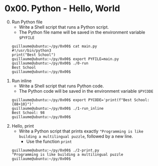 # 0x00. Python - Hello, World

0. Run Python file
	- Write a Shell script that runs a Python script.
	- The Python file name will be saved in the environment variable `$PYFILE`
	```
	guillaume@ubuntu:~/py/0x00$ cat main.py
	#!/usr/bin/python3
	print("Best School")
	guillaume@ubuntu:~/py/0x00$ export PYFILE=main.py
	guillaume@ubuntu:~/py/0x00$ ./0-run
	Best School
	guillaume@ubuntu:~/py/0x00$
	```
1. Run inline
	- Write a Shell script that runs Python code.
	- The Python code will be saved in the environment variable `$PYCODE`
	```
	guillaume@ubuntu:~/py/0x00$ export PYCODE='print(f"Best School: {88+10}")'
	guillaume@ubuntu:~/py/0x00$ ./1-run_inline
	Best School: 98
	guillaume@ubuntu:~/py/0x00$
	```
2. Hello, print
	- Write a Python script that prints exactly `"Programming is like building a multilingual puzzle`, followed by a new line.
		- Use the function `print`
	```
	guillaume@ubuntu:~/py/0x00$ ./2-print.py
	"Programming is like building a multilingual puzzle
	guillaume@ubuntu:~/py/0x00$
	```
